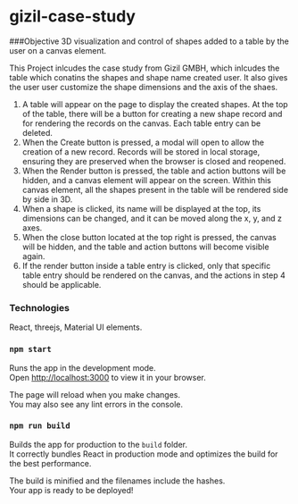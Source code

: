 # gizil-case-study

###Objective 
3D visualization and control of shapes added to a table by the user on a canvas element.

This Project inlcudes the case study from Gizil GMBH, which inlcudes the table which conatins the shapes and shape name created user.
It also gives the user user customize the shape dimensions and the axis of the shaes.

1. A table will appear on the page to display the created shapes. At the top of the table, 
there will be a button for creating a new shape record and for rendering the records on 
the canvas. Each table entry can be deleted.
2. When the Create button is pressed, a modal will open to allow the creation of a new 
record. Records will be stored in local storage, ensuring they are preserved when the 
browser is closed and reopened.
3. When the Render button is pressed, the table and action buttons will be hidden, and a 
canvas element will appear on the screen. Within this canvas element, all the shapes 
present in the table will be rendered side by side in 3D. 
4. When a shape is clicked, its name will be displayed at the top, its dimensions can be 
changed, and it can be moved along the x, y, and z axes. 
5. When the close button located at the top right is pressed, the canvas will be hidden, 
and the table and action buttons will become visible again. 
6. If the render button inside a table entry is clicked, only that specific table entry should 
be rendered on the canvas, and the actions in step 4 should be applicable.

### Technologies 
React, threejs, Material UI elements.
### `npm start`

Runs the app in the development mode.\
Open [http://localhost:3000](http://localhost:3000) to view it in your browser.

The page will reload when you make changes.\
You may also see any lint errors in the console.



### `npm run build`

Builds the app for production to the `build` folder.\
It correctly bundles React in production mode and optimizes the build for the best performance.

The build is minified and the filenames include the hashes.\
Your app is ready to be deployed!
